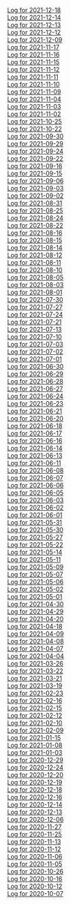 [Log for 2021-12-18](2021-12-18.md)<br>
[Log for 2021-12-14](2021-12-14.md)<br>
[Log for 2021-12-13](2021-12-13.md)<br>
[Log for 2021-12-12](2021-12-12.md)<br>
[Log for 2021-12-09](2021-12-09.md)<br>
[Log for 2021-11-17](2021-11-17.md)<br>
[Log for 2021-11-16](2021-11-16.md)<br>
[Log for 2021-11-15](2021-11-15.md)<br>
[Log for 2021-11-12](2021-11-12.md)<br>
[Log for 2021-11-11](2021-11-11.md)<br>
[Log for 2021-11-10](2021-11-10.md)<br>
[Log for 2021-11-09](2021-11-09.md)<br>
[Log for 2021-11-04](2021-11-04.md)<br>
[Log for 2021-11-03](2021-11-03.md)<br>
[Log for 2021-11-02](2021-11-02.md)<br>
[Log for 2021-10-25](2021-10-25.md)<br>
[Log for 2021-10-22](2021-10-22.md)<br>
[Log for 2021-09-30](2021-09-30.md)<br>
[Log for 2021-09-29](2021-09-29.md)<br>
[Log for 2021-09-24](2021-09-24.md)<br>
[Log for 2021-09-22](2021-09-22.md)<br>
[Log for 2021-09-16](2021-09-16.md)<br>
[Log for 2021-09-15](2021-09-15.md)<br>
[Log for 2021-09-06](2021-09-06.md)<br>
[Log for 2021-09-03](2021-09-03.md)<br>
[Log for 2021-09-02](2021-09-02.md)<br>
[Log for 2021-08-31](2021-08-31.md)<br>
[Log for 2021-08-25](2021-08-25.md)<br>
[Log for 2021-08-24](2021-08-24.md)<br>
[Log for 2021-08-22](2021-08-22.md)<br>
[Log for 2021-08-16](2021-08-16.md)<br>
[Log for 2021-08-15](2021-08-15.md)<br>
[Log for 2021-08-14](2021-08-14.md)<br>
[Log for 2021-08-12](2021-08-12.md)<br>
[Log for 2021-08-11](2021-08-11.md)<br>
[Log for 2021-08-10](2021-08-10.md)<br>
[Log for 2021-08-05](2021-08-05.md)<br>
[Log for 2021-08-03](2021-08-03.md)<br>
[Log for 2021-08-01](2021-08-01.md)<br>
[Log for 2021-07-30](2021-07-30.md)<br>
[Log for 2021-07-27](2021-07-27.md)<br>
[Log for 2021-07-24](2021-07-24.md)<br>
[Log for 2021-07-21](2021-07-21.md)<br>
[Log for 2021-07-13](2021-07-13.md)<br>
[Log for 2021-07-10](2021-07-10.md)<br>
[Log for 2021-07-03](2021-07-03.md)<br>
[Log for 2021-07-02](2021-07-02.md)<br>
[Log for 2021-07-01](2021-07-01.md)<br>
[Log for 2021-06-30](2021-06-30.md)<br>
[Log for 2021-06-29](2021-06-29.md)<br>
[Log for 2021-06-28](2021-06-28.md)<br>
[Log for 2021-06-27](2021-06-27.md)<br>
[Log for 2021-06-24](2021-06-24.md)<br>
[Log for 2021-06-23](2021-06-23.md)<br>
[Log for 2021-06-21](2021-06-21.md)<br>
[Log for 2021-06-20](2021-06-20.md)<br>
[Log for 2021-06-18](2021-06-18.md)<br>
[Log for 2021-06-17](2021-06-17.md)<br>
[Log for 2021-06-16](2021-06-16.md)<br>
[Log for 2021-06-14](2021-06-14.md)<br>
[Log for 2021-06-13](2021-06-13.md)<br>
[Log for 2021-06-11](2021-06-11.md)<br>
[Log for 2021-06-08](2021-06-08.md)<br>
[Log for 2021-06-07](2021-06-07.md)<br>
[Log for 2021-06-06](2021-06-06.md)<br>
[Log for 2021-06-05](2021-06-05.md)<br>
[Log for 2021-06-03](2021-06-03.md)<br>
[Log for 2021-06-02](2021-06-02.md)<br>
[Log for 2021-06-01](2021-06-01.md)<br>
[Log for 2021-05-31](2021-05-31.md)<br>
[Log for 2021-05-30](2021-05-30.md)<br>
[Log for 2021-05-27](2021-05-27.md)<br>
[Log for 2021-05-22](2021-05-22.md)<br>
[Log for 2021-05-14](2021-05-14.md)<br>
[Log for 2021-05-11](2021-05-11.md)<br>
[Log for 2021-05-09](2021-05-09.md)<br>
[Log for 2021-05-07](2021-05-07.md)<br>
[Log for 2021-05-06](2021-05-06.md)<br>
[Log for 2021-05-02](2021-05-02.md)<br>
[Log for 2021-05-01](2021-05-01.md)<br>
[Log for 2021-04-30](2021-04-30.md)<br>
[Log for 2021-04-29](2021-04-29.md)<br>
[Log for 2021-04-20](2021-04-20.md)<br>
[Log for 2021-04-18](2021-04-18.md)<br>
[Log for 2021-04-09](2021-04-09.md)<br>
[Log for 2021-04-08](2021-04-08.md)<br>
[Log for 2021-04-07](2021-04-07.md)<br>
[Log for 2021-04-04](2021-04-04.md)<br>
[Log for 2021-03-26](2021-03-26.md)<br>
[Log for 2021-03-22](2021-03-22.md)<br>
[Log for 2021-03-21](2021-03-21.md)<br>
[Log for 2021-03-19](2021-03-19.md)<br>
[Log for 2021-02-23](2021-02-23.md)<br>
[Log for 2021-02-16](2021-02-16.md)<br>
[Log for 2021-02-15](2021-02-15.md)<br>
[Log for 2021-02-12](2021-02-12.md)<br>
[Log for 2021-02-10](2021-02-10.md)<br>
[Log for 2021-02-09](2021-02-09.md)<br>
[Log for 2021-01-15](2021-01-15.md)<br>
[Log for 2021-01-08](2021-01-08.md)<br>
[Log for 2021-01-03](2021-01-03.md)<br>
[Log for 2020-12-29](2020-12-29.md)<br>
[Log for 2020-12-24](2020-12-24.md)<br>
[Log for 2020-12-20](2020-12-20.md)<br>
[Log for 2020-12-19](2020-12-19.md)<br>
[Log for 2020-12-18](2020-12-18.md)<br>
[Log for 2020-12-16](2020-12-16.md)<br>
[Log for 2020-12-14](2020-12-14.md)<br>
[Log for 2020-12-13](2020-12-13.md)<br>
[Log for 2020-12-06](2020-12-06.md)<br>
[Log for 2020-11-27](2020-11-27.md)<br>
[Log for 2020-11-25](2020-11-25.md)<br>
[Log for 2020-11-13](2020-11-13.md)<br>
[Log for 2020-11-12](2020-11-12.md)<br>
[Log for 2020-11-06](2020-11-06.md)<br>
[Log for 2020-11-05](2020-11-05.md)<br>
[Log for 2020-10-26](2020-10-26.md)<br>
[Log for 2020-10-16](2020-10-16.md)<br>
[Log for 2020-10-12](2020-10-12.md)<br>
[Log for 2020-10-07](2020-10-07.md)<br>
